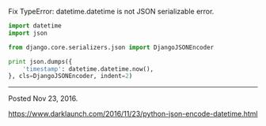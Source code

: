 Fix TypeError: datetime.datetime is not JSON serializable error.

```python
import datetime
import json

from django.core.serializers.json import DjangoJSONEncoder

print json.dumps({
    'timestamp': datetime.datetime.now(),
}, cls=DjangoJSONEncoder, indent=2)
```

---

Posted Nov 23, 2016.

https://www.darklaunch.com/2016/11/23/python-json-encode-datetime.html